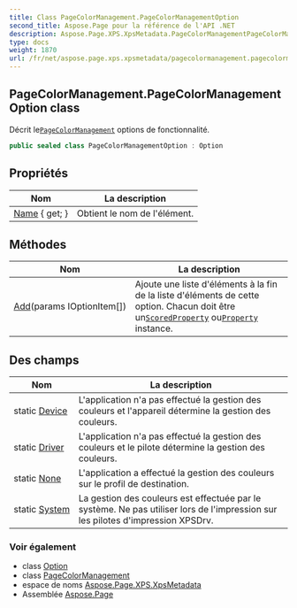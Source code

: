 ```yaml
---
title: Class PageColorManagement.PageColorManagementOption
second_title: Aspose.Page pour la référence de l'API .NET
description: Aspose.Page.XPS.XpsMetadata.PageColorManagementPageColorManagementOption classe. Décrit lePageColorManagement options de fonctionnalité.
type: docs
weight: 1870
url: /fr/net/aspose.page.xps.xpsmetadata/pagecolormanagement.pagecolormanagementoption/
---
```

## PageColorManagement.PageColorManagementOption class

Décrit le[`PageColorManagement`](../pagecolormanagement/) options de fonctionnalité.

```csharp
public sealed class PageColorManagementOption : Option
```

## Propriétés

| Nom | La description |
| --- | --- |
| [Name](../../aspose.page.xps.xpsmetadata/printticketelement/name/) { get; } | Obtient le nom de l'élément. |

## Méthodes

| Nom | La description |
| --- | --- |
| [Add](../../aspose.page.xps.xpsmetadata/option/add/)(params IOptionItem[]) | Ajoute une liste d'éléments à la fin de la liste d'éléments de cette option. Chacun doit être un[`ScoredProperty`](../scoredproperty/) ou[`Property`](../property/) instance. |

## Des champs

| Nom | La description |
| --- | --- |
| static [Device](../../aspose.page.xps.xpsmetadata/pagecolormanagementoption/device/) | L'application n'a pas effectué la gestion des couleurs et l'appareil détermine la gestion des couleurs. |
| static [Driver](../../aspose.page.xps.xpsmetadata/pagecolormanagementoption/driver/) | L'application n'a pas effectué la gestion des couleurs et le pilote détermine la gestion des couleurs. |
| static [None](../../aspose.page.xps.xpsmetadata/pagecolormanagementoption/none/) | L'application a effectué la gestion des couleurs sur le profil de destination. |
| static [System](../../aspose.page.xps.xpsmetadata/pagecolormanagementoption/system/) | La gestion des couleurs est effectuée par le système. Ne pas utiliser lors de l'impression sur les pilotes d'impression XPSDrv. |

### Voir également

* class [Option](../option/)
* class [PageColorManagement](../pagecolormanagement/)
* espace de noms [Aspose.Page.XPS.XpsMetadata](../../aspose.page.xps.xpsmetadata/)
* Assemblée [Aspose.Page](../../)


